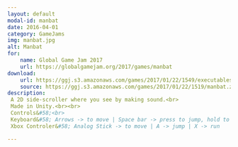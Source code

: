 ```yaml
---
layout: default
modal-id: manbat
date: 2016-04-01
category: GameJams
img: manbat.jpg
alt: Manbat
for: 
    name: Global Game Jam 2017
    url: https://globalgamejam.org/2017/games/manbat
download:
    url: https://ggj.s3.amazonaws.com/games/2017/01/22/1549/executables.zip
    source: https://ggj.s3.amazonaws.com/games/2017/01/22/1519/manbat.zip
description: 
 A 2D side-scroller where you see by making sound.<br>
 Made in Unity.<br><br>
 Controls&#58;<br>
 Keyboard&#58; Arrows -> to move | Space bar -> press to jump, hold to jump higher | Shift + Arrows -> to run<br>
 Xbox Controler&#58; Analog Stick -> to move | A -> jump | X -> run

---
```

